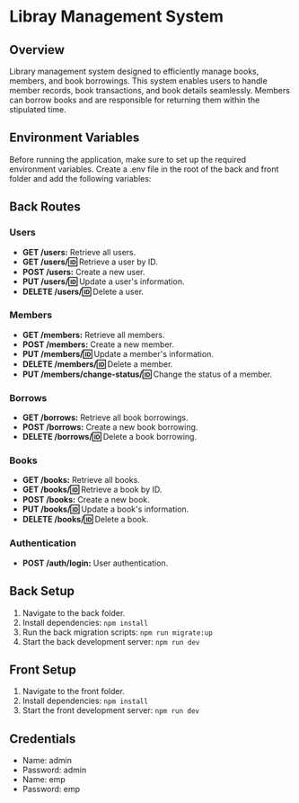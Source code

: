 # Libray Management System

## Overview

Library management system designed to efficiently manage books, members, and book borrowings. This system enables users to handle member records, book transactions, and book details seamlessly. Members can borrow books and are responsible for returning them within the stipulated time.

## Environment Variables

Before running the application, make sure to set up the required environment variables. Create a .env file in the root of the back and front folder and add the following variables:

## Back Routes

### Users

- **GET /users:** Retrieve all users.
- **GET /users/:id:** Retrieve a user by ID.
- **POST /users:** Create a new user.
- **PUT /users/:id:** Update a user's information.
- **DELETE /users/:id:** Delete a user.

### Members

- **GET /members:** Retrieve all members.
- **POST /members:** Create a new member.
- **PUT /members/:id:** Update a member's information.
- **DELETE /members/:id:** Delete a member.
- **PUT /members/change-status/:id:** Change the status of a member.

### Borrows

- **GET /borrows:** Retrieve all book borrowings.
- **POST /borrows:** Create a new book borrowing.
- **DELETE /borrows/:id:** Delete a book borrowing.

### Books

- **GET /books:** Retrieve all books.
- **GET /books/:id:** Retrieve a book by ID.
- **POST /books:** Create a new book.
- **PUT /books/:id:** Update a book's information.
- **DELETE /books/:id:** Delete a book.

### Authentication

- **POST /auth/login:** User authentication.

## Back Setup

1. Navigate to the back folder.
2. Install dependencies: `npm install`
3. Run the back migration scripts: `npm run migrate:up`
4. Start the back development server: `npm run dev`

## Front Setup

1. Navigate to the front folder.
2. Install dependencies: `npm install`
3. Start the front development server: `npm run dev`

## Credentials

- Name: admin
- Password: admin
- Name: emp
- Password: emp

